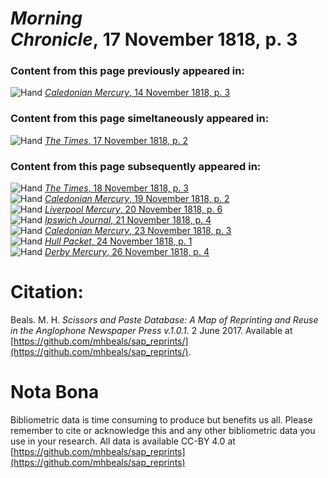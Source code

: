 # *Morning Chronicle*, 17 November 1818, p. 3  
  
### Content from this page previously appeared in:  
![Hand](http://scissorsandpaste.net/wp-content/uploads/2017/06/smallhandpointer.png) [*Caledonian Mercury*, 14 November 1818, p. 3](https://mhbeals.github.io/sap_html/Caledonian-Mercury/Caledonian-Mercury-14-November-1818-p-3)  
  
### Content from this page simeltaneously appeared in:  
![Hand](http://scissorsandpaste.net/wp-content/uploads/2017/06/smallhandpointer.png) [*The Times*, 17 November 1818, p. 2](https://mhbeals.github.io/sap_html/The-Times/The-Times-17-November-1818-p-2)  
  
### Content from this page subsequently appeared in:  
![Hand](http://scissorsandpaste.net/wp-content/uploads/2017/06/smallhandpointer.png) [*The Times*, 18 November 1818, p. 3](https://mhbeals.github.io/sap_html/The-Times/The-Times-18-November-1818-p-3)  
![Hand](http://scissorsandpaste.net/wp-content/uploads/2017/06/smallhandpointer.png) [*Caledonian Mercury*, 19 November 1818, p. 2](https://mhbeals.github.io/sap_html/Caledonian-Mercury/Caledonian-Mercury-19-November-1818-p-2)  
![Hand](http://scissorsandpaste.net/wp-content/uploads/2017/06/smallhandpointer.png) [*Liverpool Mercury*, 20 November 1818, p. 6](https://mhbeals.github.io/sap_html/Liverpool-Mercury/Liverpool-Mercury-20-November-1818-p-6)  
![Hand](http://scissorsandpaste.net/wp-content/uploads/2017/06/smallhandpointer.png) [*Ipswich Journal*, 21 November 1818, p. 4](https://mhbeals.github.io/sap_html/Ipswich-Journal/Ipswich-Journal-21-November-1818-p-4)  
![Hand](http://scissorsandpaste.net/wp-content/uploads/2017/06/smallhandpointer.png) [*Caledonian Mercury*, 23 November 1818, p. 3](https://mhbeals.github.io/sap_html/Caledonian-Mercury/Caledonian-Mercury-23-November-1818-p-3)  
![Hand](http://scissorsandpaste.net/wp-content/uploads/2017/06/smallhandpointer.png) [*Hull Packet*, 24 November 1818, p. 1](https://mhbeals.github.io/sap_html/Hull-Packet/Hull-Packet-24-November-1818-p-1)  
![Hand](http://scissorsandpaste.net/wp-content/uploads/2017/06/smallhandpointer.png) [*Derby Mercury*, 26 November 1818, p. 4](https://mhbeals.github.io/sap_html/Derby-Mercury/Derby-Mercury-26-November-1818-p-4)  


# Citation: 

Beals. M. H. *Scissors and Paste Database: A Map of Reprinting and Reuse in the Anglophone Newspaper Press v.1.0.1.* 2 June 2017. Available at [https://github.com/mhbeals/sap_reprints/](https://github.com/mhbeals/sap_reprints/). 

# Nota Bona

Bibliometric data is time consuming to produce but benefits us all. Please remember to cite or acknowledge this and any other bibliometric data you use in your research. All data is available CC-BY 4.0 at [https://github.com/mhbeals/sap_reprints](https://github.com/mhbeals/sap_reprints)
